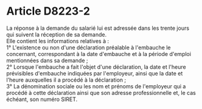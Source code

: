 # Article D8223-2

  
La réponse à la demande du salarié lui est adressée dans les trente jours qui suivent la réception de sa demande.   
Elle contient les informations relatives à :   
1° L'existence ou non d'une déclaration préalable à l'embauche le concernant, correspondant à la date d'embauche et à la période d'emploi mentionnées dans sa demande ;   
2° Lorsque l'embauche a fait l'objet d'une déclaration, la date et l'heure prévisibles d'embauche indiquées par l'employeur, ainsi que la date et l'heure auxquelles il a procédé à la déclaration ;   
3° La dénomination sociale ou les nom et prénoms de l'employeur qui a procédé à cette déclaration ainsi que son adresse professionnelle et, le cas échéant, son numéro SIRET.